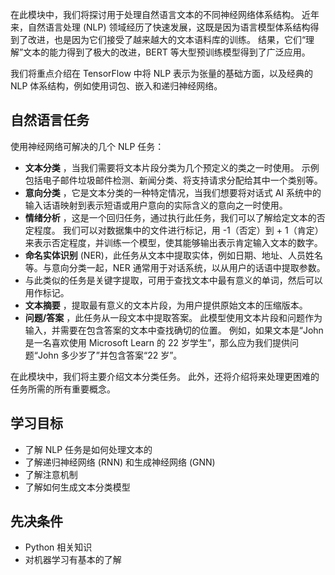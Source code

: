在此模块中，我们将探讨用于处理自然语言文本的不同神经网络体系结构。 近年来，自然语言处理 (NLP) 领域经历了快速发展，这既是因为语言模型体系结构得到了改进，也是因为它们接受了越来越大的文本语料库的训练。 结果，它们“理解”文本的能力得到了极大的改进，BERT 等大型预训练模型得到了广泛应用。

我们将重点介绍在 TensorFlow 中将 NLP 表示为张量的基础方面，以及经典的 NLP 体系结构，例如使用词包、嵌入和递归神经网络。

## 自然语言任务

使用神经网络可解决的几个 NLP 任务：

* **文本分类** ，当我们需要将文本片段分类为几个预定义的类之一时使用。 示例包括电子邮件垃圾邮件检测、新闻分类、将支持请求分配给其中一个类别等。
* **意向分类** ，它是文本分类的一种特定情况，当我们想要将对话式 AI 系统中的输入话语映射到表示短语或用户意向的实际含义的意向之一时使用。
* **情绪分析** ，这是一个回归任务，通过执行此任务，我们可以了解给定文本的否定程度。 我们可以对数据集中的文件进行标记，用 -1（否定）到 + 1（肯定）来表示否定程度，并训练一个模型，使其能够输出表示肯定输入文本的数字。
* **命名实体识别** (NER)，此任务从文本中提取实体，例如日期、地址、人员姓名等。与意向分类一起，NER 通常用于对话系统，以从用户的话语中提取参数。
* 与此类似的任务是关键字提取，可用于查找文本中最有意义的单词，然后可以用作标记。
* **文本摘要** ，提取最有意义的文本片段，为用户提供原始文本的压缩版本。
* **问题/答案** ，此任务从一段文本中提取答案。 此模型使用文本片段和问题作为输入，并需要在包含答案的文本中查找确切的位置。 例如，如果文本是“John 是一名喜欢使用 Microsoft Learn 的 22 岁学生”，那么应为我们提供问题“John 多少岁了”并包含答案“22 岁”。

在此模块中，我们将主要介绍文本分类任务。 此外，还将介绍将来处理更困难的任务所需的所有重要概念。

## 学习目标

* 了解 NLP 任务是如何处理文本的
* 了解递归神经网络 (RNN) 和生成神经网络 (GNN)
* 了解注意机制
* 了解如何生成文本分类模型

## 先决条件

* Python 相关知识
* 对机器学习有基本的了解
